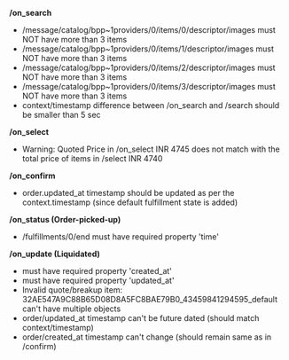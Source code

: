 **/on_search**
- /message/catalog/bpp~1providers/0/items/0/descriptor/images must NOT have more than 3 items
- /message/catalog/bpp~1providers/0/items/1/descriptor/images must NOT have more than 3 items
- /message/catalog/bpp~1providers/0/items/2/descriptor/images must NOT have more than 3 items
- /message/catalog/bpp~1providers/0/items/3/descriptor/images must NOT have more than 3 items
- context/timestamp difference between /on_search and /search should be smaller than 5 sec

**/on_select**
- Warning: Quoted Price in /on_select INR 4745 does not match with the total price of items in /select INR 4740

**/on_confirm**
- order.updated_at timestamp should be updated as per the context.timestamp (since default fulfillment state is added)

**/on_status (Order-picked-up)**
- /fulfillments/0/end must have required property 'time'

**/on_update (Liquidated)**
-  must have required property 'created_at'
-  must have required property 'updated_at'
- Invalid quote/breakup item: 32AE547A9C88B65D08D8A5FC8BAE79B0_43459841294595_default can't have multiple objects
- order/updated_at timestamp can't be future dated (should match context/timestamp)
- order/created_at timestamp can't change (should remain same as in /confirm)

